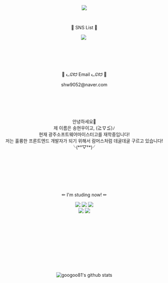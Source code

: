 <p align = "center">
<img src="https://capsule-render.vercel.app/api?type=waving&color=auto&height=300&section=header&text=HelloThere!&fontSize=70" />
</p>
<br>
<p align = "center"> 🌠 SNS List 🌠 </p>
<p align = "center">
   <a href="https://www.instagram.com/shw0_noo1221/"><img src="https://img.shields.io/badge/Instagram-E4405F?style=flat-square&logo=Instagram&logoColor=white&link=https://www.instagram.com/hye_inisfree/"/></a>&nbsp
</p>
<br><br><br><br>
<p align = "center"> 📨 ᓚᘏᗢ  Email  ᓚᘏᗢ 📨 </p>
<p align = "center"> shw9052@naver.com </p>
<br><br><br><br>
<p align = "center">
안녕하세요🤗<br> 
제 이름은 송현우이고, (≧∇≦)ﾉ<br>
현재 광주소프트웨어마이스터고를 재학중입니다!<br>
저는 훌륭한 프론트엔드 개발자가 되기 위해서 람머스처럼 데굴데굴 구르고 있습니다! ╰(*°▽°*)╯<br>
</p>
<br><br><br><br><br><br>
<p align = "center"> ✏ I'm studing now! ✏</p>
<p align = "center">
    <img src="https://img.shields.io/badge/C-A8B9CC?style=for-the-badge&logo=C&logoColor=white">
    <img src="https://img.shields.io/badge/html-E34F26?style=for-the-badge&logo=html5&logoColor=white">
    <img src="https://img.shields.io/badge/css-1572B6?style=for-the-badge&logo=css3&logoColor=white"><br>
    <img src="https://img.shields.io/badge/Javascript-ffb13b?style=flat-square&logo=javascript&logoColor=white">
    <img src="https://img.shields.io/badge/React-61DAFB?style=for-the-badge&logo=React&logoColor=white">
</a>
</p>
<br><br><br><br><br><br><br><br><br>
<div align=center>
    
![googoo81's github stats](https://github-readme-stats.vercel.app/api?username=googoo81&show_icons=true)
</div>
